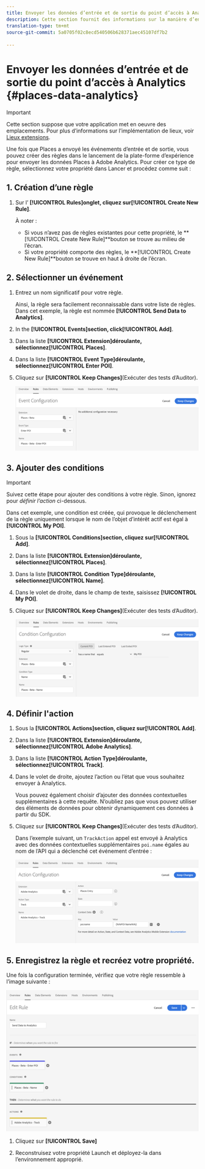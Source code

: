 ```yaml
---
title: Envoyer les données d’entrée et de sortie du point d’accès à Analytics
description: Cette section fournit des informations sur la manière d’envoyer les données d’entrée et de sortie du point d’accès à Analytics.
translation-type: tm+mt
source-git-commit: 5a0705f02c8ecd540506b628371aec45107df7b2

---
```



# Envoyer les données d’entrée et de sortie du point d’accès à Analytics {#places-data-analytics}


>[!IMPORTANT]
>
>Cette section suppose que votre application met en oeuvre des emplacements. Pour plus d’informations sur l’implémentation de lieux, voir [Lieux extensions](/help/places-ext-aep-sdks/places-extension/places-extension.md).

Une fois que Places a envoyé les événements d’entrée et de sortie, vous pouvez créer des règles dans le lancement de la plate-forme d’expérience pour envoyer les données Places à Adobe Analytics. Pour créer ce type de règle, sélectionnez votre propriété dans Lancer et procédez comme suit :

## 1. Création d’une règle

1. Sur l’ **[!UICONTROL Rules]**onglet, cliquez sur**[!UICONTROL Create New Rule]**.

   À noter :

   * Si vous n’avez pas de règles existantes pour cette propriété, le **[!UICONTROL Create New Rule]**bouton se trouve au milieu de l’écran.
   * Si votre propriété comporte des règles, le **[!UICONTROL Create New Rule]**bouton se trouve en haut à droite de l’écran.

## 2. Sélectionner un événement

1. Entrez un nom significatif pour votre règle.

   Ainsi, la règle sera facilement reconnaissable dans votre liste de règles. Dans cet exemple, la règle est nommée **[!UICONTROL Send Data to Analytics]**.

1. In the **[!UICONTROL Events]**section, click**[!UICONTROL Add]**.

1. Dans la liste **[!UICONTROL Extension]**déroulante, sélectionnez**[!UICONTROL Places]**.

1. Dans la liste **[!UICONTROL Event Type]**déroulante, sélectionnez**[!UICONTROL Enter POI]**.

1. Cliquez sur **[!UICONTROL Keep Changes]**(Exécuter des tests d’Auditor).

   ![&quot;sélectionner un événement&quot;](/help/assets/pt-selectEvent.png)


## 3. Ajouter des conditions

>[!IMPORTANT]
>
>Suivez cette étape pour ajouter des conditions à votre règle. Sinon, ignorez pour *définir l’action* ci-dessous.

Dans cet exemple, une condition est créée, qui provoque le déclenchement de la règle uniquement lorsque le nom de l’objet d’intérêt actif est égal à **[!UICONTROL My POI]**.

1. Sous la **[!UICONTROL Conditions]**section, cliquez sur**[!UICONTROL Add]**.

1. Dans la liste **[!UICONTROL Extension]**déroulante, sélectionnez**[!UICONTROL Places]**.

1. Dans la liste **[!UICONTROL Condition Type]**déroulante, sélectionnez**[!UICONTROL Name]**.

1. Dans le volet de droite, dans le champ de texte, saisissez **[!UICONTROL My POI]**.

1. Cliquez sur **[!UICONTROL Keep Changes]**(Exécuter des tests d’Auditor).

   ![&quot;set a condition&quot;](/help/assets/pt-setCondition.png)


## 4. Définir l&#39;action

1. Sous la **[!UICONTROL Actions]**section, cliquez sur**[!UICONTROL Add]**.

1. Dans la liste **[!UICONTROL Extension]**déroulante, sélectionnez**[!UICONTROL Adobe Analytics]**.

1. Dans la liste **[!UICONTROL Action Type]**déroulante, sélectionnez**[!UICONTROL Track]**.

1. Dans le volet de droite, ajoutez l’action ou l’état que vous souhaitez envoyer à Analytics.

   Vous pouvez également choisir d’ajouter des données contextuelles supplémentaires à cette requête. N’oubliez pas que vous pouvez utiliser des éléments de données pour obtenir dynamiquement ces données à partir du SDK.

1. Cliquez sur **[!UICONTROL Keep Changes]**(Exécuter des tests d’Auditor).

   Dans l’exemple suivant, un `TrackAction` appel est envoyé à Analytics avec des données contextuelles supplémentaires `poi.name` égales au nom de l’API qui a déclenché cet événement d’entrée :

   ![&quot;définir une action&quot;](/help/assets/pt-setAction.png)

## 5. Enregistrez la règle et recréez votre propriété.

Une fois la configuration terminée, vérifiez que votre règle ressemble à l’image suivante :

![&quot;règle créée&quot;](/help/assets/pt-ruleComplete.png)

1. Cliquez sur **[!UICONTROL Save]**

1. Reconstruisez votre propriété Launch et déployez-la dans l’environnement approprié.

